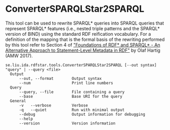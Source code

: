 # ConverterSPARQLStar2SPARQL

This tool can be used to rewrite SPARQL* queries into SPARQL queries that represent SPARQL* features (i.e., nested triple patterns and the SPARQL* version of BIND) using the standard RDF reification vocabulary. For a definition of the mapping that is the formal basis of the rewriting performed by this tool refer to Section 4 of ["Foundations of RDF* and SPARQL* - An Alternative Approach to Statement-Level Metadata in RDF"](http://olafhartig.de/files/Hartig_AMW2017_RDFStar.pdf) by Olaf Hartig (AMW 2017).

```
se.liu.ida.rdfstar.tools.ConverterSPARQLStar2SPARQL [--out syntax]  "query" | --query <file>
  Output
      --out, --format        Output syntax
      --num                  Print line numbers
  Query
      --query, --file        File containing a query
      --base                 Base URI for the query
  General
      -v   --verbose         Verbose
      -q   --quiet           Run with minimal output
      --debug                Output information for debugging
      --help
      --version              Version information
```